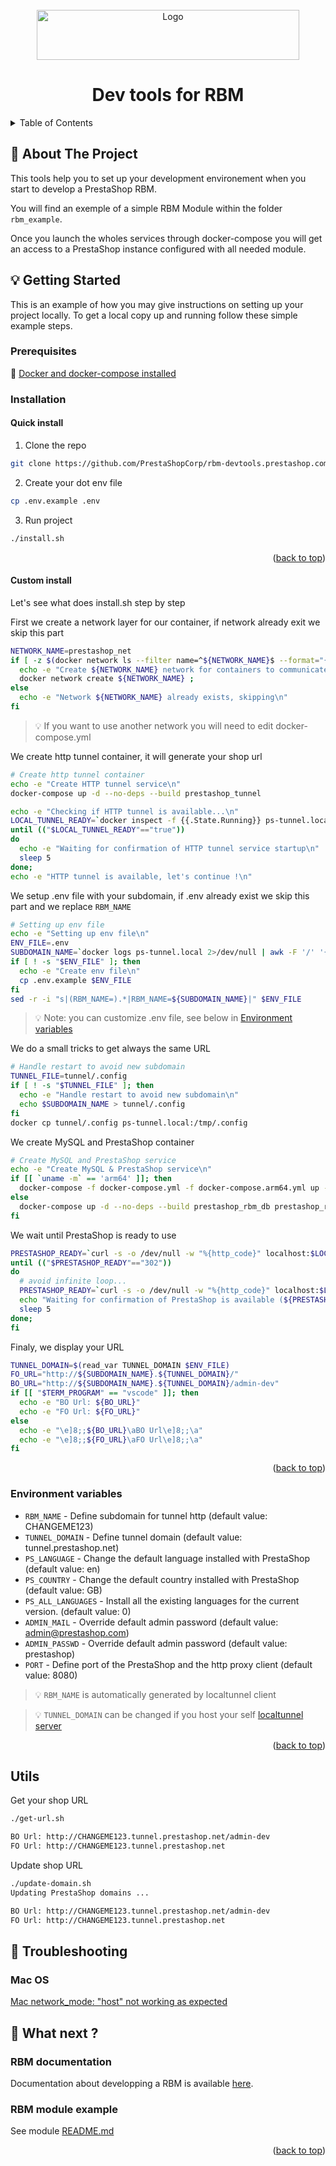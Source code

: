<div id="top"></div>

<!-- PROJECT LOGO -->
<br />
<div align="center">
  <a href="https://prestashop.com">
    <img src="https://www.prestashop.com/sites/all/themes/prestashop/images/logos/logo-fo-prestashop-colors.svg" alt="Logo" width="420" height="80">
  </a>

  <h1 align="center">Dev tools for RBM</h1>
</div>

<!-- TABLE OF CONTENTS -->
<details>
  <summary>Table of Contents</summary>
  <ol>
    <li>
      <a href="#about-the-project">About The Project</a>
    </li>
    <li>
      <a href="#getting-started">Getting Started</a>
      <ul>
        <li>
          <a href="#installation">Installation</a>
          <li>
            <ul>
              <li><a href="#quick-install">Quick Install</a></li>
              <li><a href="#custom-install">Custom install</a></li>
            </ul>
          </li>
        </li>
        <li><a href="#environment-variables">Environment variables</a></li>
      </ul>
    </li>
    <li>
      <a href="#usage">Utils</a>
    </li>
    <li>
      <a href="#troubleshooting">Troubleshooting</a>
      <ul>
        <li><a href="#mac-os">MacOS</a></li>
        <li><a href="#common-problems">Common Problems</a></li>
      </ul>
    </li>
    <li>
      <a href="#what-next">What next ?</a>
      <ul>
        <li><a href="#rbm-documentation">RBM documentation</a></li>
        <li><a href="#rbm-module-example">RBM module example</a></li>
      </ul>
    </li>
  </ol>
</details>


<!-- ABOUT THE PROJECT -->
## 🧐 About The Project

This tools help you to set up your development environement when you start to develop a PrestaShop RBM.

You will find an exemple of a simple RBM Module within the folder `rbm_example`.

Once you launch the wholes services through docker-compose you will get an access to a PrestaShop instance configured with all needed module.

<!-- GETTING STARTED -->
## 💡 Getting Started

This is an example of how you may give instructions on setting up your project locally.
To get a local copy up and running follow these simple example steps.

### Prerequisites

🐳 [Docker and docker-compose installed](https://www.docker.com/products/docker-desktop)

### Installation
  
#### Quick install
1. Clone the repo
```sh
git clone https://github.com/PrestaShopCorp/rbm-devtools.prestashop.com.git
```
2. Create your dot env file
```sh
cp .env.example .env
```
3. Run project
```sh
./install.sh
```

<p align="right">(<a href="#top">back to top</a>)</p>


#### Custom install

Let's see what does install.sh step by step

First we create a network layer for our container, if network already exit we skip this part
```sh
NETWORK_NAME=prestashop_net
if [ -z $(docker network ls --filter name=^${NETWORK_NAME}$ --format="{{ .Name }}") ] ; then
  echo -e "Create ${NETWORK_NAME} network for containers to communicate\n"
  docker network create ${NETWORK_NAME} ;
else
  echo -e "Network ${NETWORK_NAME} already exists, skipping\n"
fi
```

> 💡 If you want to use another network you will need to edit docker-compose.yml

We create http tunnel container, it will generate your shop url
```sh
# Create http tunnel container
echo -e "Create HTTP tunnel service\n"
docker-compose up -d --no-deps --build prestashop_tunnel

echo -e "Checking if HTTP tunnel is available...\n"
LOCAL_TUNNEL_READY=`docker inspect -f {{.State.Running}} ps-tunnel.local`
until (("$LOCAL_TUNNEL_READY"=="true"))
do
  echo -e "Waiting for confirmation of HTTP tunnel service startup\n"
  sleep 5
done;
echo -e "HTTP tunnel is available, let's continue !\n"
```

We setup .env file with your subdomain, if .env already exist we skip this part and we replace ``RBM_NAME``
```sh
# Setting up env file
echo -e "Setting up env file\n"
ENV_FILE=.env
SUBDOMAIN_NAME=`docker logs ps-tunnel.local 2>/dev/null | awk -F '/' '{print $3}' | awk -F"." '{print $1}' | awk 'END{print}' | tr -d "[:space:]"`
if [ ! -s "$ENV_FILE" ]; then
  echo -e "Create env file\n"
  cp .env.example $ENV_FILE
fi
sed -r -i "s|(RBM_NAME=).*|RBM_NAME=${SUBDOMAIN_NAME}|" $ENV_FILE
```

> 💡 Note: you can customize .env file, see below in <a href="#environment-variables">Environment variables</a>


We do a small tricks to get always the same URL
```sh
# Handle restart to avoid new subdomain
TUNNEL_FILE=tunnel/.config
if [ ! -s "$TUNNEL_FILE" ]; then
  echo -e "Handle restart to avoid new subdomain\n"
  echo $SUBDOMAIN_NAME > tunnel/.config
fi
docker cp tunnel/.config ps-tunnel.local:/tmp/.config
```

We create MySQL and PrestaShop container
```sh
# Create MySQL and PrestaShop service
echo -e "Create MySQL & PrestaShop service\n"
if [[ `uname -m` == 'arm64' ]]; then
  docker-compose -f docker-compose.yml -f docker-compose.arm64.yml up -d --no-deps --build prestashop_rbm_db prestashop_rbm_shop
else
  docker-compose up -d --no-deps --build prestashop_rbm_db prestashop_rbm_shop
fi
```

We wait until PrestaShop is ready to use
```sh
PRESTASHOP_READY=`curl -s -o /dev/null -w "%{http_code}" localhost:$LOCAL_PORT`
until (("$PRESTASHOP_READY"=="302"))
do
  # avoid infinite loop...
  PRESTASHOP_READY=`curl -s -o /dev/null -w "%{http_code}" localhost:$LOCAL_PORT`
  echo "Waiting for confirmation of PrestaShop is available (${PRESTASHOP_READY})"
  sleep 5
done;
fi
```

Finaly, we display your URL
```sh
TUNNEL_DOMAIN=$(read_var TUNNEL_DOMAIN $ENV_FILE)
FO_URL="http://${SUBDOMAIN_NAME}.${TUNNEL_DOMAIN}/"
BO_URL="http://${SUBDOMAIN_NAME}.${TUNNEL_DOMAIN}/admin-dev"
if [[ "$TERM_PROGRAM" == "vscode" ]]; then
  echo -e "BO Url: ${BO_URL}"
  echo -e "FO Url: ${FO_URL}"
else
  echo -e "\e]8;;${BO_URL}\aBO Url\e]8;;\a"
  echo -e "\e]8;;${FO_URL}\aFO Url\e]8;;\a"
fi
```

<p align="right">(<a href="#top">back to top</a>)</p>


### Environment variables

* ``RBM_NAME`` - Define subdomain for tunnel http (default value: CHANGEME123)
* ``TUNNEL_DOMAIN`` - Define tunnel domain (default value: tunnel.prestashop.net)
* ``PS_LANGUAGE`` - Change the default language installed with PrestaShop (default value: en)
* ``PS_COUNTRY`` - Change the default country installed with PrestaShop (default value: GB)
* ``PS_ALL_LANGUAGES`` - Install all the existing languages for the current version. (default value: 0)
* ``ADMIN_MAIL`` - Override default admin password (default value: admin@prestashop.com)
* ``ADMIN_PASSWD`` - Override default admin password (default value: prestashop)
* ``PORT`` - Define port of the PrestaShop and the http proxy client (default value: 8080)

> 💡 ``RBM_NAME`` is automatically generated by localtunnel client

> 💡 ``TUNNEL_DOMAIN`` can be changed if you host your self [localtunnel server](https://github.com/localtunnel/server)

<p align="right">(<a href="#top">back to top</a>)</p>

<!-- USAGE EXAMPLES -->
## Utils

Get your shop URL
``` sh
./get-url.sh

BO Url: http://CHANGEME123.tunnel.prestashop.net/admin-dev
FO Url: http://CHANGEME123.tunnel.prestashop.net
```

Update shop URL
``` sh
./update-domain.sh
Updating PrestaShop domains ...

BO Url: http://CHANGEME123.tunnel.prestashop.net/admin-dev
FO Url: http://CHANGEME123.tunnel.prestashop.net
```


## 🐛 Troubleshooting

### Mac OS
[Mac network_mode: "host" not working as expected](https://docs.docker.com/desktop/mac/networking/#known-limitations-use-cases-and-workarounds)


## 🚀 What next ?

### RBM documentation

Documentation about developping a RBM is available [here](https://billing-docs.netlify.app/).

### RBM module example

See module [README.md](/modules/rbm_example/README.md)

<p align="right">(<a href="#top">back to top</a>)</p>
